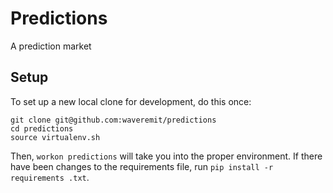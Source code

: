 # Predictions

A prediction market

## Setup

To set up a new local clone for development, do this once:

    git clone git@github.com:waveremit/predictions
    cd predictions
    source virtualenv.sh

Then, `workon predictions` will take you into the proper environment. If there
have been changes to the requirements file, run `pip install -r requirements
.txt`.
